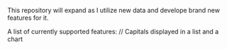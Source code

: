This repository will expand as I utilize new data and develope
brand new features for it. 

A list of currently supported features:
 // Capitals displayed in a list and a chart